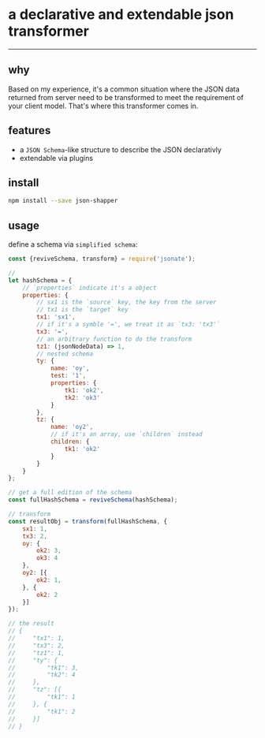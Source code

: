 # a declarative and extendable json transformer
---

## why
Based on my experience, it's a common situation where the JSON data returned from server need to be transformed to meet the requirement of your client model. That's where this transformer comes in.

## features

* a `JSON Schema`-like structure to describe the JSON declarativly
* extendable via plugins

## install

```bash
npm install --save json-shapper
```

## usage
define a schema via `simplified schema`:

```js
const {reviveSchema, transform} = require('jsonate');

//
let hashSchema = {
    // `properties` indicate it's a object
    properties: {
        // sx1 is the `source` key, the key from the server
        // tx1 is the `target` key
        tx1: 'sx1',
        // if it's a symble '=', we treat it as `tx3: 'tx3'`
        tx3: '=',
        // an arbitrary function to do the transform
        tz1: (jsonNodeData) => 1,
        // nested schema
        ty: {
            name: 'oy',
            test: '1',
            properties: {
                tk1: 'ok2',
                tk2: 'ok3'
            }
        },
        tz: {
            name: 'oy2',
            // if it's an array, use `children` instead
            children: {
                tk1: 'ok2'
            }
        }
    }
}; 

// get a full edition of the schema
const fullHashSchema = reviveSchema(hashSchema);

// transform
const resultObj = transform(fullHashSchema, {
    sx1: 1,
    tx3: 2,
    oy: {
        ok2: 3,
        ok3: 4
    },
    oy2: [{
        ok2: 1,
    }, {
        ok2: 2
    }]
});

// the result 
// {
//     "tx1": 1,
//     "tx3": 2,
//     "tz1": 1,
//     "ty": {
//         "tk1": 3,
//         "tk2": 4
//     },
//     "tz": [{
//         "tk1": 1
//     }, {
//         "tk1": 2
//     }]
// }


```



